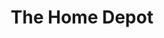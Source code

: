 ---
title: "The Home Depot"
url: /chicago/the-home-depot-north-cicero-avenue/
shop: doityourself
---